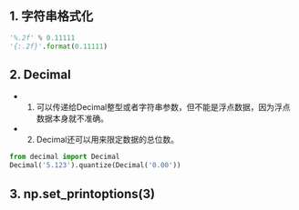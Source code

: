 
## 1. 字符串格式化
```python
'%.2f' % 0.11111
'{:.2f}'.format(0.11111)
```

## 2. Decimal
  - 1. 可以传递给Decimal整型或者字符串参数，但不能是浮点数据，因为浮点数据本身就不准确。

  - 2. Decimal还可以用来限定数据的总位数。
```python
from decimal import Decimal
Decimal('5.123').quantize(Decimal('0.00'))
```

## 3. np.set_printoptions(3)
